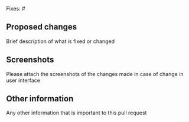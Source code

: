 Fixes: #<!--issue number-->
## Proposed changes

Brief description of what is fixed or changed

<!-- ## Types of changes

_Put an `x` in the boxes that apply_

- [ ] Bugfix (non-breaking change which fixes an issue)
- [ ] New feature (non-breaking change which adds functionality)
- [ ] Breaking change (fix or feature that would cause existing functionality to not work as expected)
- [ ] Documentation update (Documentation content changed)
- [ ] Other (please describe): 

<!--

Zulip has a high quality standard for merged code. This takes a bit of effort to get used to, but it makes Zulip better. Part of this is that it makes the project more accessible to contributors in the long run: careless bugs and unclear/missing explanations present some of the largest barriers to contributors, especially new contributors. We strive to avoid them. 🙂 Here is a list of mental notes you can use to help your PR be successful:

- I've read the style guide: https://github.com/zulip/zulip-mobile/blob/master/docs/style.md.
- My commits are clear and coherent: https://zulip.readthedocs.io/en/latest/contributing/version-control.html.
- Each commit message has a properly formatted summary line and body, with attention to line lengths, etc. The reviewers read a lot of commits.
- I've tried to answer a reviewer's questions before they're asked. (See a list of examples in the style guide.)
- I've read these tips for changing my PR branch locally, so I know how to fix problems in my commits and update my PR: https://zulip.readthedocs.io/en/latest/git/fixing-commits.html.
- I've read the Git guide, so I know how to inform myself about the history of the code I'd like to change: https://github.com/zulip/zulip-mobile/blob/master/docs/howto/git.md.
- All of my commits pass our tests, which I can run with `tools/test`. A shortcut for running it on all new commits in your branch is `git rebase --exec 'tools/test'`.
- If I'm changing the visual appearance of the app, I've made screenshots or GIFs to show the changes: https://github.com/zulip/zulip/blob/master/docs/tutorials/screenshot-and-gif-software.md.
- If I just want feedback, and I'm not ready for a thorough code review, I've marked the PR as a work in progress: https://github.com/zulip/zulip/blob/master/docs/git/pull-requests.md#work-in-progress-pull-requests.

That being said, please let us know, either here in the PR thread or on chat.zulip.org in the #mobile stream, what questions you have about the process. 🙂

Please also let us know your questions that arose while working on the specific changes in this PR. For example:

- "This PR removes some lines of code from `FooMachine` that were asking for help from some other code outside `FooMachine`. At first I thought `FooMachine` could do its job without help from that other code, but now I'm not so sure. Is that right?"
- "I think it would be good to make some followup changes to `FooMachine`. Should I add more commits to this PR branch, or make a new PR?"

-->

## Screenshots

Please attach the screenshots of the changes made in case of change in user interface

## Other information

Any other information that is important to this pull request
